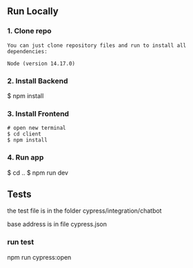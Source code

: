 
## Run Locally

### 1. Clone repo

```
You can just clone repository files and run to install all dependencies:

Node (version 14.17.0)

```
### 2. Install Backend

$ npm install

### 3. Install Frontend

```
# open new terminal
$ cd client
$ npm install

```

### 4. Run app

$ cd .. 
$ npm run dev

## Tests
the test file is in the folder cypress/integration/chatbot

base address is in file cypress.json

### run test
npm run cypress:open

